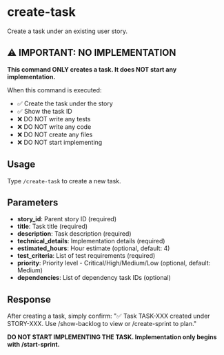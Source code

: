 # create-task

Create a task under an existing user story.

## ⚠️ IMPORTANT: NO IMPLEMENTATION

**This command ONLY creates a task. It does NOT start any implementation.**

When this command is executed:
- ✅ Create the task under the story
- ✅ Show the task ID
- ❌ DO NOT write any tests
- ❌ DO NOT write any code
- ❌ DO NOT create any files
- ❌ DO NOT start implementing

## Usage

Type `/create-task` to create a new task.

## Parameters

- **story_id**: Parent story ID (required)
- **title**: Task title (required)
- **description**: Task description (required)
- **technical_details**: Implementation details (required)
- **estimated_hours**: Hour estimate (optional, default: 4)
- **test_criteria**: List of test requirements (required)
- **priority**: Priority level - Critical/High/Medium/Low (optional, default: Medium)
- **dependencies**: List of dependency task IDs (optional)

## Response

After creating a task, simply confirm:
"✅ Task TASK-XXX created under STORY-XXX. Use /show-backlog to view or /create-sprint to plan."

**DO NOT START IMPLEMENTING THE TASK. Implementation only begins with /start-sprint.**
